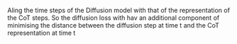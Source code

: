 Aling the time steps of the Diffusion model with that of the representation of the CoT steps. So the diffusion loss with hav an additional component of minimising the distance between the diffusion step at time t and the CoT representation at time t